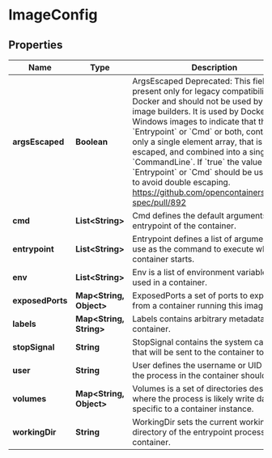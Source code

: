 

# ImageConfig


## Properties

| Name | Type | Description | Notes |
|------------ | ------------- | ------------- | -------------|
|**argsEscaped** | **Boolean** | ArgsEscaped  Deprecated: This field is present only for legacy compatibility with Docker and should not be used by new image builders.  It is used by Docker for Windows images to indicate that the &#x60;Entrypoint&#x60; or &#x60;Cmd&#x60; or both, contains only a single element array, that is a pre-escaped, and combined into a single string &#x60;CommandLine&#x60;. If &#x60;true&#x60; the value in &#x60;Entrypoint&#x60; or &#x60;Cmd&#x60; should be used as-is to avoid double escaping. https://github.com/opencontainers/image-spec/pull/892 |  [optional] |
|**cmd** | **List&lt;String&gt;** | Cmd defines the default arguments to the entrypoint of the container. |  [optional] |
|**entrypoint** | **List&lt;String&gt;** | Entrypoint defines a list of arguments to use as the command to execute when the container starts. |  [optional] |
|**env** | **List&lt;String&gt;** | Env is a list of environment variables to be used in a container. |  [optional] |
|**exposedPorts** | **Map&lt;String, Object&gt;** | ExposedPorts a set of ports to expose from a container running this image. |  [optional] |
|**labels** | **Map&lt;String, String&gt;** | Labels contains arbitrary metadata for the container. |  [optional] |
|**stopSignal** | **String** | StopSignal contains the system call signal that will be sent to the container to exit. |  [optional] |
|**user** | **String** | User defines the username or UID which the process in the container should run as. |  [optional] |
|**volumes** | **Map&lt;String, Object&gt;** | Volumes is a set of directories describing where the process is likely write data specific to a container instance. |  [optional] |
|**workingDir** | **String** | WorkingDir sets the current working directory of the entrypoint process in the container. |  [optional] |



